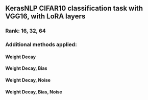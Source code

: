 ## KerasNLP CIFAR10 classification task with VGG16, with LoRA layers

### Rank: 16, 32, 64

### Additional methods applied:
#### Weight Decay
#### Weight Decay, Bias
#### Weight Decay, Noise
#### Weight Decay, Bias, Noise
